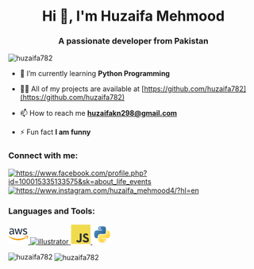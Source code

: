 <h1 align="center">Hi 👋, I'm Huzaifa Mehmood</h1>
<h3 align="center">A passionate developer from Pakistan</h3>

<p align="left"> <img src="https://komarev.com/ghpvc/?username=huzaifa782&label=Profile%20views&color=0e75b6&style=flat" alt="huzaifa782" /> </p>

- 🌱 I’m currently learning **Python Programming**

- 👨‍💻 All of my projects are available at [https://github.com/huzaifa782](https://github.com/huzaifa782)

- 📫 How to reach me **huzaifakn298@gmail.com**

- ⚡ Fun fact **I am funny**

<h3 align="left">Connect with me:</h3>
<p align="left">
<a href="https://fb.com/https://www.facebook.com/profile.php?id=100015335133575&sk=about_life_events" target="blank"><img align="center" src="https://raw.githubusercontent.com/rahuldkjain/github-profile-readme-generator/master/src/images/icons/Social/facebook.svg" alt="https://www.facebook.com/profile.php?id=100015335133575&sk=about_life_events" height="30" width="40" /></a>
<a href="https://instagram.com/https://www.instagram.com/huzaifa_mehmood4/?hl=en" target="blank"><img align="center" src="https://raw.githubusercontent.com/rahuldkjain/github-profile-readme-generator/master/src/images/icons/Social/instagram.svg" alt="https://www.instagram.com/huzaifa_mehmood4/?hl=en" height="30" width="40" /></a>
</p>

<h3 align="left">Languages and Tools:</h3>
<p align="left"> <a href="https://aws.amazon.com" target="_blank" rel="noreferrer"> <img src="https://raw.githubusercontent.com/devicons/devicon/master/icons/amazonwebservices/amazonwebservices-original-wordmark.svg" alt="aws" width="40" height="40"/> </a> <a href="https://www.adobe.com/in/products/illustrator.html" target="_blank" rel="noreferrer"> <img src="https://www.vectorlogo.zone/logos/adobe_illustrator/adobe_illustrator-icon.svg" alt="illustrator" width="40" height="40"/> </a> <a href="https://developer.mozilla.org/en-US/docs/Web/JavaScript" target="_blank" rel="noreferrer"> <img src="https://raw.githubusercontent.com/devicons/devicon/master/icons/javascript/javascript-original.svg" alt="javascript" width="40" height="40"/> </a> <a href="https://www.python.org" target="_blank" rel="noreferrer"> <img src="https://raw.githubusercontent.com/devicons/devicon/master/icons/python/python-original.svg" alt="python" width="40" height="40"/> </a> </p>

<p><img align="left" src="https://github-readme-stats.vercel.app/api/top-langs?username=huzaifa782&show_icons=true&locale=en&layout=compact" alt="huzaifa782" /></p>

<p>&nbsp;<img align="center" src="https://github-readme-stats.vercel.app/api?username=huzaifa782&show_icons=true&locale=en" alt="huzaifa782" /></p>

